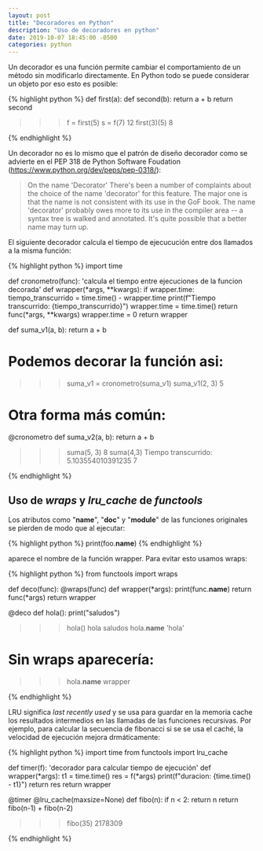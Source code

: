 ```yaml
---
layout: post
title: "Decoradores en Python"
description: "Uso de decoradores en python"
date: 2019-10-07 18:45:00 -0500
categories: python
---
```


Un decorador es una función permite cambiar el comportamiento de un método sin modificarlo directamente.
En Python todo se puede considerar un objeto por eso esto es posible:

{% highlight python %}
def first(a):
    def second(b):
        return a + b
    return second

>>> f = first(5)
>>> s = f(7)
12
>>> first(3)(5)
8

{% endhighlight %}

Un decorador no es lo mismo que el patrón de diseño decorador como se advierte en el PEP 318 de Python Software
Foudation (https://www.python.org/dev/peps/pep-0318/):

> On the name 'Decorator'
> There's been a number of complaints about the choice of the name 'decorator' for this feature.
> The major one is that the name is not consistent with its use in the GoF book.
> The name 'decorator' probably owes more to its use in the compiler area -- a syntax tree is walked and annotated.
> It's quite possible that a better name may turn up.

El siguiente decorador calcula el tiempo de ejecucución entre dos llamados a la misma función:

{% highlight python %}
import time

def cronometro(func):
    'calcula el tiempo entre ejecuciones de la funcion decorada'
    def wrapper(*args, **kwargs):
        if wrapper.time:
            tiempo_transcurrido = time.time() - wrapper.time
            print(f"Tiempo transcurrido: {tiempo_transcurrido}")
        wrapper.time = time.time()
        return func(*args, **kwargs)
    wrapper.time = 0
    return wrapper

def suma_v1(a, b):
    return a + b

# Podemos decorar la función asi:
>>> suma_v1 = cronometro(suma_v1)
>>> suma_v1(2, 3)
5

# Otra forma más común: 
@cronometro
def suma_v2(a, b):
    return a + b

>>> suma(5, 3)
8
>>> suma(4,3)
Tiempo transcurrido: 5.103554010391235
7

{% endhighlight %}

## Uso de *wraps* y *lru_cache* de *functools*

Los atributos como "__name__", "__doc__" y "__module__" de las funciones originales se pierden de modo que al ejecutar:

{% highlight python %}
print(foo.__name__)
{% endhighlight %}

aparece el nombre de la función wrapper. Para evitar esto usamos wraps:

{% highlight python %}
from functools import wraps

def deco(func):
    @wraps(func)
    def wrapper(*args):
        print(func.__name__)
        return func(*args)
    return wrapper

@deco
def hola():
    print("saludos")

>>> hola()
hola
saludos
>>> hola.__name__
'hola'

# Sin wraps aparecería:
>>> hola.__name__
wrapper

{% endhighlight %}

LRU significa *last recently used* y se usa para guardar en la memoria cache los resultados intermedios en las 
llamadas de las funciones recursivas. Por ejemplo, para calcular la secuencia de fibonacci si se se usa el caché,
la velocidad de ejecución mejora drmáticamente:

{% highlight python %}
import time
from functools import lru_cache

def timer(f):
    'decorador para calcular tiempo de ejecución'
    def wrapper(*args):
        t1 = time.time()
        res = f(*args)
        print(f"duracion: {time.time() - t1}")
        return res
    return wrapper

@timer
@lru_cache(maxsize=None)
def fibo(n):
    if n < 2:
        return n
    return fibo(n-1) + fibo(n-2)

>>> fibo(35)
2178309

{% endhighlight %}
